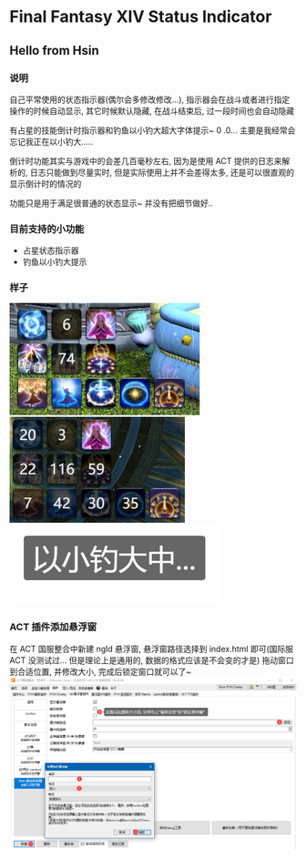 # Final Fantasy XIV Status Indicator

## Hello from Hsin

### 说明

自己平常使用的状态指示器(偶尔会多修改修改...), 指示器会在战斗或者进行指定操作的时候自动显示, 其它时候默认隐藏, 在战斗结束后, 过一段时间也会自动隐藏

有占星的技能倒计时指示器和钓鱼以小钓大超大字体提示~ 0 .0... 主要是我经常会忘记我正在以小钓大.....

倒计时功能其实与游戏中的会差几百毫秒左右, 因为是使用 ACT 提供的日志来解析的, 日志只能做到尽量实时, 但是实际使用上并不会差得太多, 还是可以很直观的显示倒计时的情况的

功能只是用于满足很普通的状态显示~ 并没有把细节做好..

### 目前支持的小功能

- 占星状态指示器
- 钓鱼以小钓大提示

### 样子

![alt 1](./images/demo/1.png)
![alt 2](./images/demo/2.png)
![alt 3](./images/demo/3.png)

### ACT 插件添加悬浮窗

在 ACT 国服整合中新建 ngld 悬浮窗, 悬浮窗路径选择到 index.html 即可(国际服 ACT 没测试过... 但是理论上是通用的, 数据的格式应该是不会变的才是)
拖动窗口到合适位置, 并修改大小, 完成后锁定窗口就可以了~
![alt 4](./images/demo/4.png)
